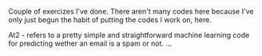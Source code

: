 Couple of exercizes I've done.
There aren't many codes here because I've only just begun the habit of putting the codes I work on, here.

At2 - refers to a pretty simple and straightforward machine learning code for predicting wether an email is a spam or not.
...
